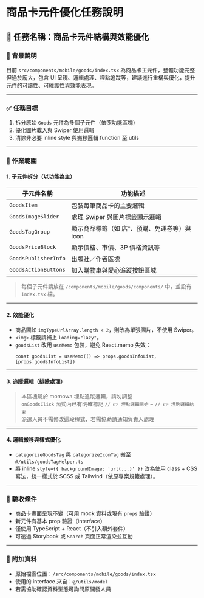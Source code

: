 
# 商品卡元件優化任務說明

## 🔧 任務名稱：商品卡元件結構與效能優化

### 🧾 背景說明
目前 `src/components/mobile/goods/index.tsx` 為商品卡主元件，整體功能完整但過於龐大，包含 UI 呈現、邏輯處理、埋點追蹤等，建議進行重構與優化，提升元件的可讀性、可維護性與效能表現。

---

### ✅ 任務目標
1. 拆分原始 `Goods` 元件為多個子元件（依照功能區塊）
2. 優化圖片載入與 Swiper 使用邏輯
3. 清除非必要 inline style 與搬移邏輯 function 至 utils

---

### 📂 作業範圍

#### 1. 子元件拆分（以功能為主）

| 子元件名稱         | 功能描述                            |
|------------------|-----------------------------------|
| `GoodsItem`      | 包裝每筆商品卡的主要邏輯              |
| `GoodsImageSlider` | 處理 Swiper 與圖片標籤顯示邏輯       |
| `GoodsTagGroup`  | 顯示商品標籤（如 店⁺、預購、免運券等）與 icon |
| `GoodsPriceBlock`| 顯示價格、市價、3P 價格資訊等         |
| `GoodsPublisherInfo` | 出版社／作者區塊                 |
| `GoodsActionButtons` | 加入購物車與愛心追蹤按鈕區域        |

> 每個子元件請放在 `/components/mobile/goods/components/` 中，並設有 `index.tsx` 檔。

---

#### 2. 效能優化
- 商品圖如 `imgTypeUrlArray.length < 2`，則改為單張圖片，不使用 Swiper。
- `<img>` 標籤請補上 `loading="lazy"`。
- `goodsList` 改用 `useMemo` 包裝，避免 React.memo 失效：
  ```tsx
  const goodsList = useMemo(() => props.goodsInfoList, [props.goodsInfoList])
  ```

---

#### 3. 追蹤邏輯（排除處理）

> 本區塊屬於 momowa 埋點追蹤邏輯，請勿調整  
> `onGoodsClick` 函式內已有明確標記 `// 👉 埋點邏輯開始` ~ `// 👉 埋點邏輯結束`  
> 派遣人員不需修改這段程式，若需協助請通知負責人處理

---

#### 4. 邏輯搬移與樣式優化
- `categorizeGoodsTag` 與 `categorizeIconTag` 搬至 `@/utils/goodsTagHelper.ts`
- 將 inline `style={{ backgroundImage: 'url(...)' }}` 改為使用 class + CSS 寫法，統一樣式於 SCSS 或 Tailwind（依原專案規範處理）。

---

### 🧪 驗收條件
- 商品卡畫面呈現不變（可用 mock 資料或現有 `props` 驗證）
- 新元件有基本 prop 驗證（interface）
- 僅使用 TypeScript + React（不引入額外套件）
- 可透過 Storybook 或 `Search` 頁面正常渲染並互動

---

### 📎 附加資料
- 原始檔案位置：`/src/components/mobile/goods/index.tsx`
- 使用的 interface 來自：`@/utils/model`
- 若需協助確認資料型態可詢問原開發人員
